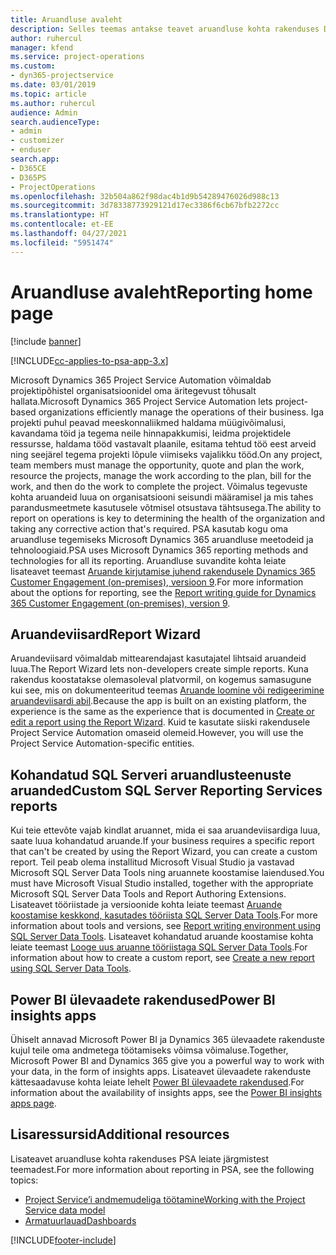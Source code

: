 ```yaml
---
title: Aruandluse avaleht
description: Selles teemas antakse teavet aruandluse kohta rakenduses Dynamics 365 Project Service Automation.
author: ruhercul
manager: kfend
ms.service: project-operations
ms.custom:
- dyn365-projectservice
ms.date: 03/01/2019
ms.topic: article
ms.author: ruhercul
audience: Admin
search.audienceType:
- admin
- customizer
- enduser
search.app:
- D365CE
- D365PS
- ProjectOperations
ms.openlocfilehash: 32b504a862f98dac4b1d9b54289476026d988c13
ms.sourcegitcommit: 3d78338773929121d17ec3386f6cb67bfb2272cc
ms.translationtype: HT
ms.contentlocale: et-EE
ms.lasthandoff: 04/27/2021
ms.locfileid: "5951474"
---
```

# <a name="reporting-home-page"></a><span data-ttu-id="8f147-103">Aruandluse avaleht</span><span class="sxs-lookup"><span data-stu-id="8f147-103">Reporting home page</span></span>

[!include [banner](../includes/psa-now-project-operations.md)]

[!INCLUDE[cc-applies-to-psa-app-3.x](../includes/cc-applies-to-psa-app-3x.md)]

<span data-ttu-id="8f147-104">Microsoft Dynamics 365 Project Service Automation võimaldab projektipõhistel organisatsioonidel oma äritegevust tõhusalt hallata.</span><span class="sxs-lookup"><span data-stu-id="8f147-104">Microsoft Dynamics 365 Project Service Automation lets project-based organizations efficiently manage the operations of their business.</span></span> <span data-ttu-id="8f147-105">Iga projekti puhul peavad meeskonnaliikmed haldama müügivõimalusi, kavandama töid ja tegema neile hinnapakkumisi, leidma projektidele ressursse, haldama tööd vastavalt plaanile, esitama tehtud töö eest arveid ning seejärel tegema projekti lõpule viimiseks vajalikku tööd.</span><span class="sxs-lookup"><span data-stu-id="8f147-105">On any project, team members must manage the opportunity, quote and plan the work, resource the projects, manage the work according to the plan, bill for the work, and then do the work to complete the project.</span></span> <span data-ttu-id="8f147-106">Võimalus tegevuste kohta aruandeid luua on organisatsiooni seisundi määramisel ja mis tahes parandusmeetmete kasutusele võtmisel otsustava tähtsusega.</span><span class="sxs-lookup"><span data-stu-id="8f147-106">The ability to report on operations is key to determining the health of the organization and taking any corrective action that's required.</span></span> <span data-ttu-id="8f147-107">PSA kasutab kogu oma aruandluse tegemiseks Microsoft Dynamics 365 aruandluse meetodeid ja tehnoloogiaid.</span><span class="sxs-lookup"><span data-stu-id="8f147-107">PSA uses Microsoft Dynamics 365 reporting methods and technologies for all its reporting.</span></span> <span data-ttu-id="8f147-108">Aruandluse suvandite kohta leiate lisateavet teemast [Aruande kirjutamise juhend rakendusele Dynamics 365 Customer Engagement (on-premises), versioon 9](/dynamics365/customerengagement/on-premises/analytics/reporting-analytics-with-dynamics-365).</span><span class="sxs-lookup"><span data-stu-id="8f147-108">For more information about the options for reporting, see the [Report writing guide for Dynamics 365 Customer Engagement (on-premises), version 9](/dynamics365/customerengagement/on-premises/analytics/reporting-analytics-with-dynamics-365).</span></span>

## <a name="report-wizard"></a><span data-ttu-id="8f147-109">Aruandeviisard</span><span class="sxs-lookup"><span data-stu-id="8f147-109">Report Wizard</span></span>

<span data-ttu-id="8f147-110">Aruandeviisard võimaldab mittearendajast kasutajatel lihtsaid aruandeid luua.</span><span class="sxs-lookup"><span data-stu-id="8f147-110">The Report Wizard lets non-developers create simple reports.</span></span> <span data-ttu-id="8f147-111">Kuna rakendus koostatakse olemasoleval platvormil, on kogemus samasugune kui see, mis on dokumenteeritud teemas [Aruande loomine või redigeerimine aruandeviisardi abil](/dynamics365/customerengagement/on-premises/basics/create-edit-copy-report-wizard).</span><span class="sxs-lookup"><span data-stu-id="8f147-111">Because the app is built on an existing platform, the experience is the same as the experience that is documented in [Create or edit a report using the Report Wizard](/dynamics365/customerengagement/on-premises/basics/create-edit-copy-report-wizard).</span></span> <span data-ttu-id="8f147-112">Kuid te kasutate siiski rakendusele Project Service Automation omaseid olemeid.</span><span class="sxs-lookup"><span data-stu-id="8f147-112">However, you will use the Project Service Automation-specific entities.</span></span>

## <a name="custom-sql-server-reporting-services-reports"></a><span data-ttu-id="8f147-113">Kohandatud SQL Serveri aruandlusteenuste aruanded</span><span class="sxs-lookup"><span data-stu-id="8f147-113">Custom SQL Server Reporting Services reports</span></span>

<span data-ttu-id="8f147-114">Kui teie ettevõte vajab kindlat aruannet, mida ei saa aruandeviisardiga luua, saate luua kohandatud aruande.</span><span class="sxs-lookup"><span data-stu-id="8f147-114">If your business requires a specific report that can't be created by using the Report Wizard, you can create a custom report.</span></span> <span data-ttu-id="8f147-115">Teil peab olema installitud Microsoft Visual Studio ja vastavad Microsoft SQL Server Data Tools ning aruannete koostamise laiendused.</span><span class="sxs-lookup"><span data-stu-id="8f147-115">You must have Microsoft Visual Studio installed, together with the appropriate Microsoft SQL Server Data Tools and Report Authoring Extensions.</span></span> <span data-ttu-id="8f147-116">Lisateavet tööriistade ja versioonide kohta leiate teemast [Aruande koostamise keskkond, kasutades tööriista SQL Server Data Tools](/dynamics365/customerengagement/on-premises/analytics/report-writing-environment-using-sql-server-data-tools).</span><span class="sxs-lookup"><span data-stu-id="8f147-116">For more information about tools and versions, see [Report writing environment using SQL Server Data Tools](/dynamics365/customerengagement/on-premises/analytics/report-writing-environment-using-sql-server-data-tools).</span></span> <span data-ttu-id="8f147-117">Lisateavet kohandatud aruande koostamise kohta leiate teemast [Looge uus aruanne tööriistaga SQL Server Data Tools](/dynamics365/customerengagement/on-premises/analytics/create-a-new-report-using-sql-server-data-tools).</span><span class="sxs-lookup"><span data-stu-id="8f147-117">For information about how to create a custom report, see [Create a new report using SQL Server Data Tools](/dynamics365/customerengagement/on-premises/analytics/create-a-new-report-using-sql-server-data-tools).</span></span>

## <a name="power-bi-insights-apps"></a><span data-ttu-id="8f147-118">Power BI ülevaadete rakendused</span><span class="sxs-lookup"><span data-stu-id="8f147-118">Power BI insights apps</span></span>

<span data-ttu-id="8f147-119">Ühiselt annavad Microsoft Power BI ja Dynamics 365 ülevaadete rakenduste kujul teile oma andmetega töötamiseks võimsa võimaluse.</span><span class="sxs-lookup"><span data-stu-id="8f147-119">Together, Microsoft Power BI and Dynamics 365 give you a powerful way to work with your data, in the form of insights apps.</span></span> <span data-ttu-id="8f147-120">Lisateavet ülevaadete rakenduste kättesaadavuse kohta leiate lehelt [Power BI ülevaadete rakendused](https://powerbi.microsoft.com/power-bi-insights-apps/).</span><span class="sxs-lookup"><span data-stu-id="8f147-120">For information about the availability of insights apps, see the [Power BI insights apps page](https://powerbi.microsoft.com/power-bi-insights-apps/).</span></span>


## <a name="additional-resources"></a><span data-ttu-id="8f147-121">Lisaressursid</span><span class="sxs-lookup"><span data-stu-id="8f147-121">Additional resources</span></span>
<span data-ttu-id="8f147-122">Lisateavet aruandluse kohta rakenduses PSA leiate järgmistest teemadest.</span><span class="sxs-lookup"><span data-stu-id="8f147-122">For more information about reporting in PSA, see the following topics:</span></span>

- [<span data-ttu-id="8f147-123">Project Service’i andmemudeliga töötamine</span><span class="sxs-lookup"><span data-stu-id="8f147-123">Working with the Project Service data model</span></span>](reports-working-project-service-data-model.md)
- [<span data-ttu-id="8f147-124">Armatuurlauad</span><span class="sxs-lookup"><span data-stu-id="8f147-124">Dashboards</span></span>](reports-dashboards.md)



[!INCLUDE[footer-include](../includes/footer-banner.md)]
